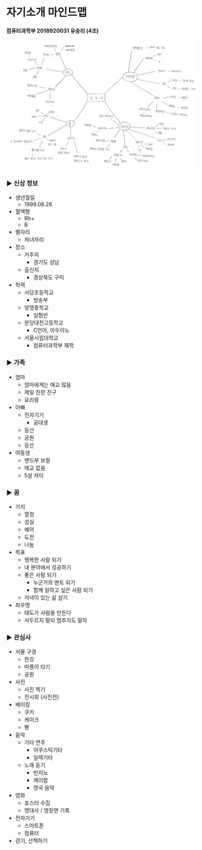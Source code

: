 # 자기소개 마인드맵
#### 컴퓨터과학부 2018920031 유승리 (4조)

![자기소개 마인드맵](https://github.com/seungri0826/2018_Project/blob/master/180921%EB%A7%88%EC%9D%B8%EB%93%9C%EB%A7%B5.jpg?raw=true)

### ▶ 신상 정보
* 생년월일
	* 1999.08.26
* 혈액형
	* Rh+
	* B
* 별자리
	* 처녀자리
* 장소
	* 거주지
		* 경기도 성남
	* 출신지
		* 경상북도 구미
* 학력
	* 서당초등학교
		* 방송부
	* 양영중학교
		* 실험반
	* 분당대진고등학교
		* C언어, 아두이노
	* 서울시립대학교
		* 컴퓨터과학부 재학

### ▶ 가족
* 엄마
	* 엄마에게는 애교 많음
	* 제일 친한 친구
	* 요리왕
* 아빠
	* 전자기기
		* 공대생
	* 등산
	* 공원
	* 등산
* 여동생
	* 밴드부 보컬
	* 애교 없음
	* 5살 차이

### ▶ 꿈
* 가치
	* 열정
	* 성실
	* 예의
	* 도전
	* 나눔
* 목표
	* 행복한 사람 되기
	* 내 분야에서 성공하기
	* 좋은 사람 되기
		* 누군가의 멘토 되기
		* 함께 일하고 싶은 사람 되기
	* 저녁이 있는 삶 살기
* 좌우명
	* 태도가 사람을 만든다
	* 서두르지 말되 멈추지도 말자

### ▶ 관심사
* 서울 구경
	* 한강
	* 따릉이 타기
	* 공원
* 사진
	* 사진 찍기
	* 전시회 (사진전)
* 베이킹
	* 쿠키
	* 케이크
	* 빵
* 음악
	* 기타 연주
		* 어쿠스틱기타
		* 일렉기타
	* 노래 듣기
		* 빈지노
		* 케이팝
		* 영국 음악
* 영화
	* 포스터 수집
	* 명대사 / 명장면 기록
* 전자기기
	* 스마트폰
	* 컴퓨터
* 걷기, 산책하기
